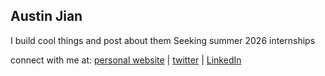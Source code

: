 ## Austin Jian
I build cool things and post about them
Seeking summer 2026 internships

connect with me at: [personal website](https://austinjian.ca/) | [twitter](https://x.com/austinjian_) | [LinkedIn](https://www.linkedin.com/in/austin-jian)

<!--
**austinjiann/austinjiann** is a ✨ _special_ ✨ repository because its `README.md` (this file) appears on your GitHub profile.

Here are some ideas to get you started:

- 🔭 I’m currently working on ...
- 🌱 I’m currently learning ...
- 👯 I’m looking to collaborate on ...
- 🤔 I’m looking for help with ...
- 💬 Ask me about ...
- 📫 How to reach me: ...
- 😄 Pronouns: ...
- ⚡ Fun fact: ...
-->
